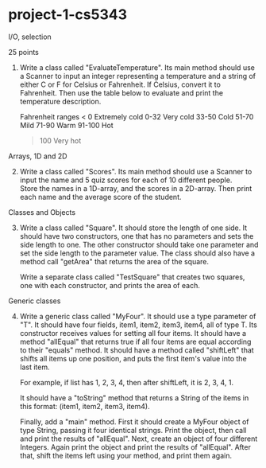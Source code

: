 # project-1-cs5343
I/O, selection

25 points
1. Write a class called "EvaluateTemperature".  Its main method should use a 
   Scanner to input an integer representing a temperature and a string
   of either C or F for Celsius or Fahrenheit.  If Celsius, convert it to 
   Fahrenheit.  Then use the table below to evaluate and print the temperature
   description.

    Fahrenheit ranges
     < 0   Extremely cold
    0-32   Very cold
    33-50  Cold
    51-70  Mild
    71-90  Warm
    91-100 Hot
    > 100  Very hot


Arrays, 1D and 2D

2. Write a class called "Scores".  Its main method should use a Scanner
   to input the name and 5 quiz scores for each of 10 different people.  
   Store the names in a 1D-array, and the scores in a 2D-array.  Then print 
   each name and the average score of the student.  


Classes and Objects

3. Write a class called "Square".  It should store the length of one side.
   It should have two constructors, one that has no parameters and sets
   the side length to one.  The other constructor should take one parameter
   and set the side length to the parameter value.  The class should also
   have a method call "getArea" that returns the area of the square.

   Write a separate class called "TestSquare" that creates two squares, 
   one with each constructor, and prints the area of each.


Generic classes

4.  Write a generic class called "MyFour".  It should use a type parameter
    of "T".  It should have four fields, item1, item2, item3, item4, all of
    type T.  Its constructor receives values for setting all four items.  It
    should have a method "allEqual" that returns true if all four items are
    equal according to their "equals" method.  It should have a method called
    "shiftLeft" that shifts all items up one position, and puts the first
    item's value into the last item.  

    For example, if list has 1, 2, 3, 4, then after shiftLeft, it is 2, 3, 4, 1.

    It should have a "toString" method that returns a String of the items 
    in this format: (item1, item2, item3, item4).

    Finally, add a "main" method.  First it should create a MyFour object 
    of type String, passing it four identical strings.  Print the object, then
    call and print the results of "allEqual".  Next, create an object of four
    different Integers.  Again print the object and print the results of 
    "allEqual".  After that, shift the items left using your method, and 
    print them again.

